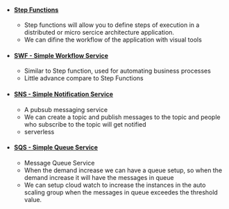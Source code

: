 - #### [Step Functions](https://github.com/CharlesRajendran/aws-training/blob/master/aws-step-function.md)
  - Step functions will allow you to define steps of execution in a distributed or micro sercice architecture application.
  - We can difine the workflow of the application with visual tools

- #### [SWF - Simple Workflow Service](https://github.com/CharlesRajendran/aws-training/blob/master/aws-swf.md)
  - Similar to Step function, used for automating business processes 
  - Little advance compare to Step Functions
  
- #### [SNS - Simple Notification Service](https://github.com/CharlesRajendran/aws-training/blob/master/aws-sns.md)
  - A pubsub messaging service
  - We can create a topic and publish messages to the topic and people who subscribe to the topic will get notified
  - serverless

- #### [SQS - Simple Queue Service](https://github.com/CharlesRajendran/aws-training/blob/master/aws-sqs.md)
  - Message Queue Service
  - When the demand increase we can have a queue setup, so when the demand increase it will have the messages in queue
  - We can setup cloud watch to increase the instances in the auto scaling group when the messages in queue exceedes the threshold value.
  
  
  
